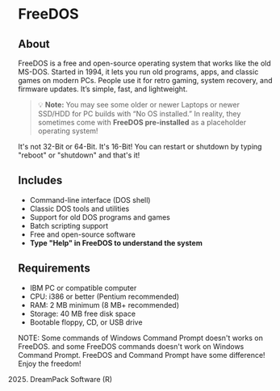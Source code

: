 # FreeDOS

## About
FreeDOS is a free and open-source operating system that works like the old MS-DOS. Started in 1994, it lets you run old programs, apps, and classic games on modern PCs. People use it for retro gaming, system recovery, and firmware updates. It’s simple, fast, and lightweight.
> 💡 **Note:** You may see some older or newer Laptops or newer SSD/HDD for PC builds with “No OS installed.” In reality, they sometimes come with **FreeDOS pre-installed** as a placeholder operating system!

It's not 32-Bit or 64-Bit. It's 16-Bit!
You can restart  or shutdown by typing "reboot" or "shutdown" and that's it!

## Includes
- Command-line interface (DOS shell)  
- Classic DOS tools and utilities  
- Support for old DOS programs and games  
- Batch scripting support  
- Free and open-source software  
- **Type "Help" in FreeDOS to understand the system**

## Requirements
- IBM PC or compatible computer  
- CPU: i386 or better (Pentium recommended)  
- RAM: 2 MB minimum (8 MB+ recommended)  
- Storage: 40 MB free disk space  
- Bootable floppy, CD, or USB drive  

NOTE: Some commands of Windows Command Prompt doesn't works on FreeDOS. and some FreeDOS commands doesn't work on Windows Command Prompt. FreeDOS and Command Prompt have some difference!
Enjoy the freedom!

2025. DreamPack Software (R)
